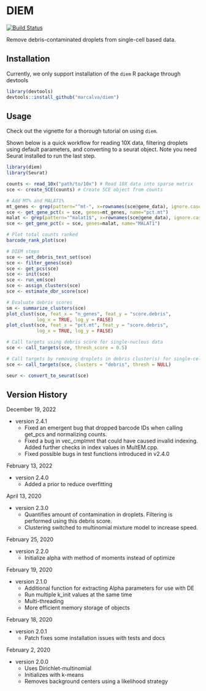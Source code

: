 
# DIEM

[![Build Status](https://travis-ci.com/marcalva/diem.svg?branch=master)](https://travis-ci.com/marcalva/diem)

Remove debris-contaminated droplets from single-cell based data.

## Installation

Currently, we only support installation of the `diem` R package 
through devtools

```R
library(devtools)
devtools::install_github("marcalva/diem")
```

## Usage

Check out the vignette for a thorough tutorial on using `diem`. 

Shown below is a quick workflow for reading 10X data, filtering 
droplets using default parameters, and converting to a 
seurat object. Note you need Seurat installed to run the last step.

```R
library(diem)
library(Seurat)

counts <- read_10x("path/to/10x") # Read 10X data into sparse matrix
sce <- create_SCE(counts) # Create SCE object from counts

# Add MT% and MALAT1%
mt_genes <- grep(pattern="^mt-", x=rownames(sce@gene_data), ignore.case=TRUE, value=TRUE)
sce <- get_gene_pct(x = sce, genes=mt_genes, name="pct.mt")
malat <- grep(pattern="^malat1$", x=rownames(sce@gene_data), ignore.case=TRUE, value=TRUE)
sce <- get_gene_pct(x = sce, genes=malat, name="MALAT1")

# Plot total counts ranked
barcode_rank_plot(sce)

# DIEM steps
sce <- set_debris_test_set(sce)
sce <- filter_genes(sce)
sce <- get_pcs(sce)
sce <- init(sce)
sce <- run_em(sce)
sce <- assign_clusters(sce)
sce <- estimate_dbr_score(sce)

# Evaluate debris scores
sm <- summarize_clusters(sce)
plot_clust(sce, feat_x = "n_genes", feat_y = "score.debris", 
           log_x = TRUE, log_y = FALSE)
plot_clust(sce, feat_x = "pct.mt", feat_y = "score.debris", 
           log_x = TRUE, log_y = FALSE)

# Call targets using debris score for single-nucleus data
sce <- call_targets(sce, thresh_score = 0.5)

# Call targets by removing droplets in debris cluster(s) for single-cell data
sce <- call_targets(sce, clusters = "debris", thresh = NULL)

seur <- convert_to_seurat(sce)
```

## Version History

December 19, 2022
* version 2.4.1
    * Fixed an emergent bug that dropped barcode IDs when 
      calling get_pcs and normalizing counts.
    * Fixed a bug in vec_cmplmnt that could have caused invalid indexing.
      Added further checks in index values in MultEM.cpp.
    * Fixed possible bugs in test functions introduced in v2.4.0

February 13, 2022
* version 2.4.0
    * Added a prior to reduce overfitting

April 13, 2020
* version 2.3.0
    * Quantifies amount of contamination in droplets. Filtering is 
      performed using this debris score.
    * Clustering switched to multinomial mixture model to increase speed.

February 25, 2020
* version 2.2.0
    * Initialize alpha with method of moments instead of optimize

February 19, 2020
* version 2.1.0
    * Additional function for extracting Alpha parameters for use with DE
    * Run multiple k_init values at the same time
    * Multi-threading
    * More efficient memory storage of objects

February 18, 2020
* version 2.0.1
    * Patch fixes some installation issues with tests and docs

February 2, 2020
* version 2.0.0
    * Uses Dirichlet-multinomial
    * Initializes with k-means
    * Removes background centers using a likelihood strategy



